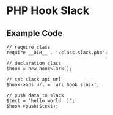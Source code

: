 # PHP Hook Slack

## Example Code

```
// require class
require __DIR__ . '/class.slack.php';

// declaration class
$hook = new hookSlack();

// set slack api url
$hook->api_url = 'url hook slack';

// push data to slack
$text = 'hello world :)';
$hook->push($text);
```
